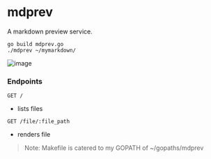 # mdprev

A markdown preview service.


```
go build mdprev.go
./mdprev ~/mymarkdown/
```

![image](https://cloud.githubusercontent.com/assets/302375/15802815/526d01da-2a8e-11e6-8ee5-bb851e0023f8.png)


### Endpoints

```
GET /
```
- lists files

```
GET /file/:file_path
```
- renders file

> Note: Makefile is catered to my GOPATH of ~/gopaths/mdprev
